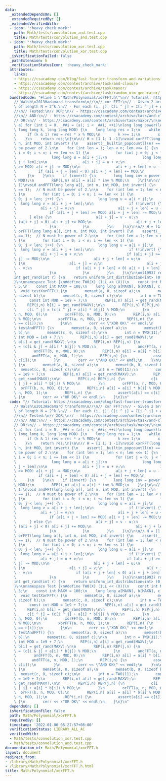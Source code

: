 ```yaml
---
data:
  _extendedDependsOn: []
  _extendedRequiredBy: []
  _extendedVerifiedWith:
  - icon: ':heavy_check_mark:'
    path: Math/tests/convolution_and.test.cpp
    title: Math/tests/convolution_and.test.cpp
  - icon: ':heavy_check_mark:'
    path: Math/tests/convolution_xor.test.cpp
    title: Math/tests/convolution_xor.test.cpp
  _isVerificationFailed: false
  _pathExtension: h
  _verificationStatusIcon: ':heavy_check_mark:'
  attributes:
    links:
    - https://csacademy.com/blog/fast-fourier-transform-and-variations-of-it
    - https://csacademy.com/contest/archive/task/and-closure
    - https://csacademy.com/contest/archive/task/maxor/
    - https://csacademy.com/contest/archive/task/random_nim_generator/
  bundledCode: "#line 1 \"Math/Polynomial/xorFFT.h\"\n// Tutorial: https://csacademy.com/blog/fast-fourier-transform-and-variations-of-it\n\
    // Walsh\u2013Hadamard transform\n//\n// xor FFT:\n// - Given 2 arrays A and B\
    \ of length N = 2^k.\n// - For each (i, j): C[i ^ j] = C[i ^ j] + A[i] * B[j]\n\
    //\n// Tested:\n// XOR:\n// - https://csacademy.com/contest/archive/task/random_nim_generator/\n\
    //\n// AND:\n// - https://csacademy.com/contest/archive/task/and-closure\n//\n\
    // OR:\n// - https://csacademy.com/contest/archive/task/maxor/\n\n#define REP(i,\
    \ a) for (int i = 0, _##i = (a); i < _##i; ++i)\nlong long power(long long x,\
    \ long long k, long long MOD) {\n    long long res = 1;\n    while (k) {\n   \
    \     if (k & 1) res = res * x % MOD;\n        k >>= 1;\n        x = x * x % MOD;\n\
    \    }\n    return res;\n}\n\n// H = [1 1; 1 -1]\nvoid xorFFT(long long a[], int\
    \ n, int MOD, int invert) {\n    assert(__builtin_popcountll(n) == 1);  // N must\
    \ be power of 2.\n\n    for (int len = 1; len < n; len <<= 1) {\n        for (int\
    \ i = 0; i < n; i += len << 1) {\n            for (int j = 0; j < len; j++) {\n\
    \                long long u = a[i + j];\n                long long v = a[i +\
    \ j + len];\n\n                a[i + j] = u + v;\n                if (a[i + j]\
    \ >= MOD) a[i + j] -= MOD;\n\n                a[i + j + len] = u - v;\n      \
    \          if (a[i + j + len] < 0) a[i + j + len] += MOD;\n            }\n   \
    \     }\n    }\n\n    if (invert) {\n        long long inv = power(n, MOD - 2,\
    \ MOD);\n        REP(i,n) a[i] = a[i] * inv % MOD;\n    }\n}\n\n// H = [0 1; 1\
    \ 1]\nvoid andFFT(long long a[], int n, int MOD, int invert) {\n    assert(__builtin_popcountll(n)\
    \ == 1);  // N must be power of 2.\n\n    for (int len = 1; len < n; len <<= 1)\
    \ {\n        for (int i = 0; i < n; i += len << 1) {\n            for (int j =\
    \ 0; j < len; j++) {\n                long long u = a[i + j];\n              \
    \  long long v = a[i + j + len];\n\n                if (!invert) {\n         \
    \           a[i + j] = v;\n                    a[i + j + len] = u + v;\n     \
    \               if (a[i + j + len] >= MOD) a[i + j + len] -= MOD;\n          \
    \      } else {\n                    a[i + j] = v - u;\n                    if\
    \ (a[i + j] < 0) a[i + j] += MOD;\n                    a[i + j + len] = u;\n \
    \               }\n            }\n        }\n    }\n}\n\n// H = [1 1; 1 0]\nvoid\
    \ orFFT(long long a[], int n, int MOD, int invert) {\n    assert(__builtin_popcountll(n)\
    \ == 1);  // N must be power of 2.\n\n    for (int len = 1; len < n; len <<= 1)\
    \ {\n        for (int i = 0; i < n; i += len << 1) {\n            for (int j =\
    \ 0; j < len; j++) {\n                long long u = a[i + j];\n              \
    \  long long v = a[i + j + len];\n\n                if (!invert) {\n         \
    \           a[i + j] = u + v;\n                    if (a[i + j] >= MOD) a[i +\
    \ j] -= MOD;\n\n                    a[i + j + len] = u;\n                } else\
    \ {\n                    a[i + j] = v;\n                    a[i + j + len] = u\
    \ - v;\n                    if (a[i + j + len] < 0) a[i + j + len] += MOD;\n \
    \               }\n            }\n        }\n    }\n}\n\nmt19937 rng(chrono::steady_clock::now().time_since_epoch().count());\n\
    int get_rand(int r) {\n    return uniform_int_distribution<int> (0, r-1)(rng);\n\
    }\n\nnamespace Test {\n#define TWO(X) (1LL << (X))\n    const int MAXN = 1e5 +\
    \ 5;\n    const int MAXV = 100;\n    long long a[MAXN], b[MAXN], c[MAXN];\n  \
    \  void testXorFFT() {\n        memset(a, 0, sizeof a);\n        memset(b, 0,\
    \ sizeof b);\n        memset(c, 0, sizeof c);\n\n        int n = TWO(11);\n  \
    \      const int MOD = 1e9 + 7;\n        REP(i,n) a[i] = get_rand(MAXV);\n   \
    \     REP(i,n) b[i] = get_rand(MAXV);\n\n        REP(i,n) REP(j,n) {\n       \
    \     c[i ^ j] = (c[i ^ j] + a[i] * b[j]) % MOD;\n        }\n        xorFFT(a,\
    \ n, MOD, 0);\n        xorFFT(b, n, MOD, 0);\n        REP(i,n) a[i] = a[i] * b[i]\
    \ % MOD;\n\n        xorFFT(a, n, MOD, 1);\n        REP(i,n) {\n            assert(a[i]\
    \ == c[i]);\n        }\n\n        cerr << \"XOR OK\" << endl;\n    }\n\n    void\
    \ testAndFFT() {\n        memset(a, 0, sizeof a);\n        memset(b, 0, sizeof\
    \ b);\n        memset(c, 0, sizeof c);\n\n        int n = TWO(11);\n        const\
    \ int MOD = 1e9 + 7;\n        REP(i,n) a[i] = get_rand(MAXV);\n        REP(i,n)\
    \ b[i] = get_rand(MAXV);\n\n        REP(i,n) REP(j,n) {\n            c[i & j]\
    \ = (c[i & j] + a[i] * b[j]) % MOD;\n        }\n        andFFT(a, n, MOD, 0);\n\
    \        andFFT(b, n, MOD, 0);\n        REP(i,n) a[i] = a[i] * b[i] % MOD;\n \
    \       andFFT(a, n, MOD, 1);\n        REP(i,n) {\n            assert(a[i] ==\
    \ c[i]);\n        }\n        cerr << \"AND OK\" << endl;\n    }\n\n    void testOrFFT()\
    \ {\n        memset(a, 0, sizeof a);\n        memset(b, 0, sizeof b);\n      \
    \  memset(c, 0, sizeof c);\n\n        int n = TWO(11);\n        const int MOD\
    \ = 1e9 + 7;\n        REP(i,n) a[i] = get_rand(MAXV);\n        REP(i,n) b[i] =\
    \ get_rand(MAXV);\n\n        REP(i,n) REP(j,n) {\n            c[i | j] = (c[i\
    \ | j] + a[i] * b[j]) % MOD;\n        }\n        orFFT(a, n, MOD, 0);\n      \
    \  orFFT(b, n, MOD, 0);\n        REP(i,n) a[i] = a[i] * b[i] % MOD;\n        orFFT(a,\
    \ n, MOD, 1);\n        REP(i,n) {\n            assert(a[i] == c[i]);\n       \
    \ }\n        cerr << \"OR OK\" << endl;\n    }\n}\n"
  code: "// Tutorial: https://csacademy.com/blog/fast-fourier-transform-and-variations-of-it\n\
    // Walsh\u2013Hadamard transform\n//\n// xor FFT:\n// - Given 2 arrays A and B\
    \ of length N = 2^k.\n// - For each (i, j): C[i ^ j] = C[i ^ j] + A[i] * B[j]\n\
    //\n// Tested:\n// XOR:\n// - https://csacademy.com/contest/archive/task/random_nim_generator/\n\
    //\n// AND:\n// - https://csacademy.com/contest/archive/task/and-closure\n//\n\
    // OR:\n// - https://csacademy.com/contest/archive/task/maxor/\n\n#define REP(i,\
    \ a) for (int i = 0, _##i = (a); i < _##i; ++i)\nlong long power(long long x,\
    \ long long k, long long MOD) {\n    long long res = 1;\n    while (k) {\n   \
    \     if (k & 1) res = res * x % MOD;\n        k >>= 1;\n        x = x * x % MOD;\n\
    \    }\n    return res;\n}\n\n// H = [1 1; 1 -1]\nvoid xorFFT(long long a[], int\
    \ n, int MOD, int invert) {\n    assert(__builtin_popcountll(n) == 1);  // N must\
    \ be power of 2.\n\n    for (int len = 1; len < n; len <<= 1) {\n        for (int\
    \ i = 0; i < n; i += len << 1) {\n            for (int j = 0; j < len; j++) {\n\
    \                long long u = a[i + j];\n                long long v = a[i +\
    \ j + len];\n\n                a[i + j] = u + v;\n                if (a[i + j]\
    \ >= MOD) a[i + j] -= MOD;\n\n                a[i + j + len] = u - v;\n      \
    \          if (a[i + j + len] < 0) a[i + j + len] += MOD;\n            }\n   \
    \     }\n    }\n\n    if (invert) {\n        long long inv = power(n, MOD - 2,\
    \ MOD);\n        REP(i,n) a[i] = a[i] * inv % MOD;\n    }\n}\n\n// H = [0 1; 1\
    \ 1]\nvoid andFFT(long long a[], int n, int MOD, int invert) {\n    assert(__builtin_popcountll(n)\
    \ == 1);  // N must be power of 2.\n\n    for (int len = 1; len < n; len <<= 1)\
    \ {\n        for (int i = 0; i < n; i += len << 1) {\n            for (int j =\
    \ 0; j < len; j++) {\n                long long u = a[i + j];\n              \
    \  long long v = a[i + j + len];\n\n                if (!invert) {\n         \
    \           a[i + j] = v;\n                    a[i + j + len] = u + v;\n     \
    \               if (a[i + j + len] >= MOD) a[i + j + len] -= MOD;\n          \
    \      } else {\n                    a[i + j] = v - u;\n                    if\
    \ (a[i + j] < 0) a[i + j] += MOD;\n                    a[i + j + len] = u;\n \
    \               }\n            }\n        }\n    }\n}\n\n// H = [1 1; 1 0]\nvoid\
    \ orFFT(long long a[], int n, int MOD, int invert) {\n    assert(__builtin_popcountll(n)\
    \ == 1);  // N must be power of 2.\n\n    for (int len = 1; len < n; len <<= 1)\
    \ {\n        for (int i = 0; i < n; i += len << 1) {\n            for (int j =\
    \ 0; j < len; j++) {\n                long long u = a[i + j];\n              \
    \  long long v = a[i + j + len];\n\n                if (!invert) {\n         \
    \           a[i + j] = u + v;\n                    if (a[i + j] >= MOD) a[i +\
    \ j] -= MOD;\n\n                    a[i + j + len] = u;\n                } else\
    \ {\n                    a[i + j] = v;\n                    a[i + j + len] = u\
    \ - v;\n                    if (a[i + j + len] < 0) a[i + j + len] += MOD;\n \
    \               }\n            }\n        }\n    }\n}\n\nmt19937 rng(chrono::steady_clock::now().time_since_epoch().count());\n\
    int get_rand(int r) {\n    return uniform_int_distribution<int> (0, r-1)(rng);\n\
    }\n\nnamespace Test {\n#define TWO(X) (1LL << (X))\n    const int MAXN = 1e5 +\
    \ 5;\n    const int MAXV = 100;\n    long long a[MAXN], b[MAXN], c[MAXN];\n  \
    \  void testXorFFT() {\n        memset(a, 0, sizeof a);\n        memset(b, 0,\
    \ sizeof b);\n        memset(c, 0, sizeof c);\n\n        int n = TWO(11);\n  \
    \      const int MOD = 1e9 + 7;\n        REP(i,n) a[i] = get_rand(MAXV);\n   \
    \     REP(i,n) b[i] = get_rand(MAXV);\n\n        REP(i,n) REP(j,n) {\n       \
    \     c[i ^ j] = (c[i ^ j] + a[i] * b[j]) % MOD;\n        }\n        xorFFT(a,\
    \ n, MOD, 0);\n        xorFFT(b, n, MOD, 0);\n        REP(i,n) a[i] = a[i] * b[i]\
    \ % MOD;\n\n        xorFFT(a, n, MOD, 1);\n        REP(i,n) {\n            assert(a[i]\
    \ == c[i]);\n        }\n\n        cerr << \"XOR OK\" << endl;\n    }\n\n    void\
    \ testAndFFT() {\n        memset(a, 0, sizeof a);\n        memset(b, 0, sizeof\
    \ b);\n        memset(c, 0, sizeof c);\n\n        int n = TWO(11);\n        const\
    \ int MOD = 1e9 + 7;\n        REP(i,n) a[i] = get_rand(MAXV);\n        REP(i,n)\
    \ b[i] = get_rand(MAXV);\n\n        REP(i,n) REP(j,n) {\n            c[i & j]\
    \ = (c[i & j] + a[i] * b[j]) % MOD;\n        }\n        andFFT(a, n, MOD, 0);\n\
    \        andFFT(b, n, MOD, 0);\n        REP(i,n) a[i] = a[i] * b[i] % MOD;\n \
    \       andFFT(a, n, MOD, 1);\n        REP(i,n) {\n            assert(a[i] ==\
    \ c[i]);\n        }\n        cerr << \"AND OK\" << endl;\n    }\n\n    void testOrFFT()\
    \ {\n        memset(a, 0, sizeof a);\n        memset(b, 0, sizeof b);\n      \
    \  memset(c, 0, sizeof c);\n\n        int n = TWO(11);\n        const int MOD\
    \ = 1e9 + 7;\n        REP(i,n) a[i] = get_rand(MAXV);\n        REP(i,n) b[i] =\
    \ get_rand(MAXV);\n\n        REP(i,n) REP(j,n) {\n            c[i | j] = (c[i\
    \ | j] + a[i] * b[j]) % MOD;\n        }\n        orFFT(a, n, MOD, 0);\n      \
    \  orFFT(b, n, MOD, 0);\n        REP(i,n) a[i] = a[i] * b[i] % MOD;\n        orFFT(a,\
    \ n, MOD, 1);\n        REP(i,n) {\n            assert(a[i] == c[i]);\n       \
    \ }\n        cerr << \"OR OK\" << endl;\n    }\n}\n"
  dependsOn: []
  isVerificationFile: false
  path: Math/Polynomial/xorFFT.h
  requiredBy: []
  timestamp: '2022-01-06 05:27:57+08:00'
  verificationStatus: LIBRARY_ALL_AC
  verifiedWith:
  - Math/tests/convolution_xor.test.cpp
  - Math/tests/convolution_and.test.cpp
documentation_of: Math/Polynomial/xorFFT.h
layout: document
redirect_from:
- /library/Math/Polynomial/xorFFT.h
- /library/Math/Polynomial/xorFFT.h.html
title: Math/Polynomial/xorFFT.h
---
```

